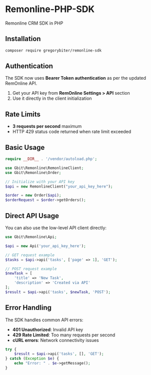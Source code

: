 # Remonline-PHP-SDK
Remonline CRM SDK in PHP

## Installation

```bash
composer require gregorybiter/remonline-sdk
```

## Authentication

The SDK now uses **Bearer Token authentication** as per the updated RemOnline API.

1. Get your API key from **RemOnline Settings > API** section
2. Use it directly in the client initialization

## Rate Limits

- **3 requests per second** maximum
- HTTP 429 status code returned when rate limit exceeded

## Basic Usage

```php
require __DIR__ . '/vendor/autoload.php';

use Gbit\Remonline\RemonlineClient;
use Gbit\Remonline\Order;

// Initialize with your API key
$api = new RemonlineClient("your_api_key_here");

$order = new Order($api);
$orderRequest = $order->getOrders();
```

## Direct API Usage

You can also use the low-level API client directly:

```php
use Gbit\Remonline\Api;

$api = new Api('your_api_key_here');

// GET request example
$tasks = $api->api('tasks', ['page' => 1], 'GET');

// POST request example  
$newTask = [
    'title' => 'New Task',
    'description' => 'Created via API'
];
$result = $api->api('tasks', $newTask, 'POST');
```

## Error Handling

The SDK handles common API errors:

- **401 Unauthorized**: Invalid API key
- **429 Rate Limited**: Too many requests per second
- **cURL errors**: Network connectivity issues

```php
try {
    $result = $api->api('tasks', [], 'GET');
} catch (Exception $e) {
    echo "Error: " . $e->getMessage();
}
```

